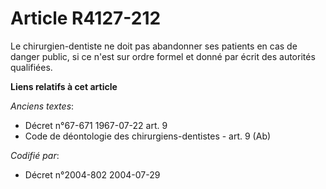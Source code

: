 # Article R4127-212

Le chirurgien-dentiste ne doit pas abandonner ses patients en cas de danger public, si ce n'est sur ordre formel et donné par
écrit des autorités qualifiées.

**Liens relatifs à cet article**

_Anciens textes_:

  - Décret n°67-671 1967-07-22 art. 9
  - Code de déontologie des chirurgiens-dentistes - art. 9 (Ab)

_Codifié par_:

  - Décret n°2004-802 2004-07-29
